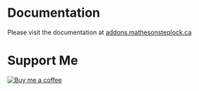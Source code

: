# Documentation

Please visit the documentation at [addons.mathesonsteplock.ca](https://addons.mathesonsteplock.ca/docs/addons/tdm/basic-config)

# Support Me

[![Buy me a coffee][buymeacoffee-logo]][buymeacoffee]

[buymeacoffee-logo]: https://cdn.buymeacoffee.com/buttons/default-black.png
[buymeacoffee]: https://www.buymeacoffee.com/mathesonstep
